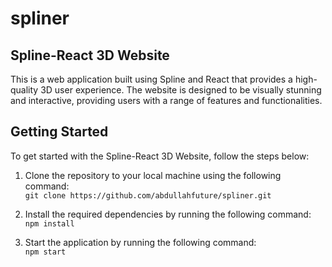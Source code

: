 # spliner
## Spline-React 3D Website

This is a web application built using Spline and React that provides a high-quality 3D user experience. The website is designed to be visually stunning and interactive, providing users with a range of features and functionalities.

## Getting Started
To get started with the Spline-React 3D Website, follow the steps below:

1. Clone the repository to your local machine using the following command: <br />
``` git clone https://github.com/abdullahfuture/spliner.git  ```

2. Install the required dependencies by running the following command:<br />
``` npm install ```
3. Start the application by running the following command:<br />
``` npm start ```
